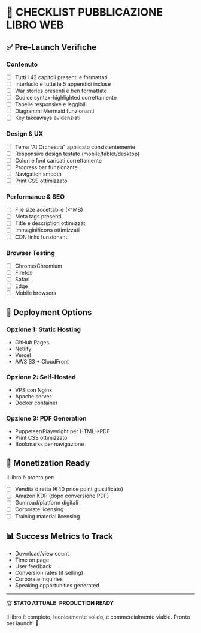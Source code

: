 
# 🚀 CHECKLIST PUBBLICAZIONE LIBRO WEB

## ✅ Pre-Launch Verifiche

### Contenuto
- [ ] Tutti i 42 capitoli presenti e formattati
- [ ] Interludio e tutte le 5 appendici incluse  
- [ ] War stories presenti e ben formattate
- [ ] Codice syntax-highlighted correttamente
- [ ] Tabelle responsive e leggibili
- [ ] Diagrammi Mermaid funzionanti
- [ ] Key takeaways evidenziati

### Design & UX
- [ ] Tema "AI Orchestra" applicato consistentemente
- [ ] Responsive design testato (mobile/tablet/desktop)
- [ ] Colori e font caricati correttamente
- [ ] Progress bar funzionante
- [ ] Navigation smooth
- [ ] Print CSS ottimizzato

### Performance & SEO
- [ ] File size accettabile (<1MB)
- [ ] Meta tags presenti
- [ ] Title e description ottimizzati
- [ ] Immagini/icons ottimizzati
- [ ] CDN links funzionanti

### Browser Testing
- [ ] Chrome/Chromium
- [ ] Firefox  
- [ ] Safari
- [ ] Edge
- [ ] Mobile browsers

## 📱 Deployment Options

### Opzione 1: Static Hosting
- GitHub Pages
- Netlify
- Vercel
- AWS S3 + CloudFront

### Opzione 2: Self-Hosted
- VPS con Nginx
- Apache server
- Docker container

### Opzione 3: PDF Generation
- Puppeteer/Playwright per HTML→PDF
- Print CSS ottimizzato
- Bookmarks per navigazione

## 🎯 Monetization Ready

Il libro è pronto per:
- [ ] Vendita diretta (€40 price point giustificato)
- [ ] Amazon KDP (dopo conversione PDF)
- [ ] Gumroad/platform digitali
- [ ] Corporate licensing
- [ ] Training material licensing

## 📊 Success Metrics to Track

- Download/view count
- Time on page
- User feedback
- Conversion rates (if selling)
- Corporate inquiries
- Speaking opportunities generated

---

🏆 **STATO ATTUALE: PRODUCTION READY**

Il libro è completo, tecnicamente solido, e commercialmente viable.
Pronto per launch! 🚀
